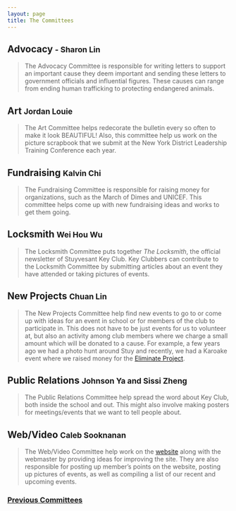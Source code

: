 ```yaml
---
layout: page
title: The Committees
---
```

## Advocacy <small> - Sharon Lin </small>

<blockquote>The Advocacy Committee is responsible for writing letters to support an important cause they deem important and sending these letters to government officials and influential figures. These causes can range from ending human trafficking to protecting endangered animals.</blockquote>

## Art <small> Jordan Louie </small>

<blockquote>The Art Committee helps redecorate the bulletin every so often to make it look BEAUTIFUL! Also, this committee help us work on the picture scrapbook that we submit at the New York District Leadership Training Conference each year.</blockquote>

## Fundraising <small> Kalvin Chi </small>

<blockquote>The Fundraising Committee is responsible for raising money for organizations, such as the March of Dimes and UNICEF. This committee helps come up with new fundraising ideas and works to get them going.</blockquote>

## Locksmith <small> Wei Hou Wu </small>

<blockquote>The Locksmith Committee puts together <em>The Locksmith</em>, the official newsletter of Stuyvesant Key Club. Key Clubbers can contribute to the Locksmith Committee by submitting articles about an event they have attended or taking pictures of events.</blockquote>

## New Projects <small> Chuan Lin </small>

<blockquote>The New Projects Committee help find new events to go to or come up with ideas for an event in school or for members of the club to participate in. This does not have to be just events for us to volunteer at, but also an activity among club members where we charge a small amount which will be donated to a cause. For example, a few years ago we had a photo hunt around Stuy and recently, we had a Karoake event where we raised money for the <a href="http://www.keyclub.org/service/TheEliminateProject.aspx">Eliminate Project</a>.</blockquote>

## Public Relations <small> Johnson Ya and Sissi Zheng </small> 

<blockquote>The Public Relations Committee help spread the word about Key Club, both inside the school and out. This might also involve making posters for meetings/events that we want to tell people about.</blockquote>

## Web/Video <small> Caleb Sooknanan </small>

<blockquote>The Web/Video Committee help work on the <a href="/">website</a> along with the webmaster by providing ideas for improving the site. They are also responsible for posting up member’s points on the website, posting up pictures of events, as well as compiling a list of our recent and upcoming events.</blockquote> 

### <a href="/about/committees/Committees.html"> Previous Committees</a>
